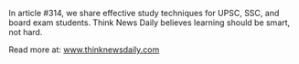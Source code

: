 In article #314, we share effective study techniques for UPSC, SSC, and board exam students. Think News Daily believes learning should be smart, not hard.

Read more at: www.thinknewsdaily.com